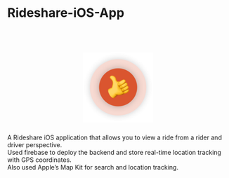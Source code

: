 # Rideshare-iOS-App
<h1 align="center">
  <br>
  <img src="https://github.com/ayushmunot/Rideshare-iOS-App/blob/master/rideshare-development/Assets.xcassets/Icon-App-83.5x83.5.imageset/Icon-App-83.5x83.5%402x.png" alt="Move On" width="160">
</h1>

A Rideshare iOS application that allows you to view a ride from a rider and driver perspective.<br>
Used firebase to deploy the backend and store real-time location tracking with GPS coordinates. <br>
Also used Apple’s Map Kit for search and location tracking.
